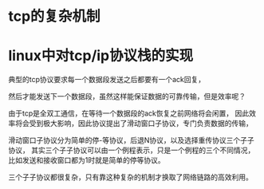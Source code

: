 


# tcp的复杂机制

# linux中对tcp/ip协议栈的实现



典型的tcp协议要求每一个数据段发送之后都要有一个ack回复，


然后才能发送下一个数据段，虽然这样能保证数据的可靠传输，但是效率呢？

由于tcp是全双工通信，在等待一个数据段的ack恢复之前网络将会闲置，
因此效率将会受到极大影响，因此协议提出了滑动窗口子协议，专门负责数据的传输，

滑动窗口子协议分为简单的停-等协议，后退N协议，以及选择重传协议三个子子协议，
其实三个子子协议可以由一个例程表示，只是一个例程的三个不同情况，
比如发送和接收窗口都为1时就是简单的停等协议。

三个子子协议都很复杂，只有靠这种复杂的机制才换取了网络链路的高效利用。